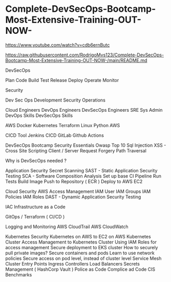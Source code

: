 # Complete-DevSecOps-Bootcamp-Most-Extensive-Training-OUT-NOW-

https://www.youtube.com/watch?v=cdb6ernButc 

https://raw.githubusercontent.com/RodrigoMvs123/Complete-DevSecOps-Bootcamp-Most-Extensive-Training-OUT-NOW-/main/README.md



DevSecOps

Plan 
Code 
Build
Test
Release
Deploy
Operate
Monitor

Security 

Dev                   Sec           Ops
Development    Security    Operations      

Cloud Engineers
DevOps Engineers
DevSecOps Engineers
SRE 
Sys Admin
DevOps Skills
DevSecOps Skills

AWS
Docker 
Kubernetes
Terraform
Linux
Python 
AWS

CICD Tool
Jenkins 
CICD GitLab
Github Actions 

DevSecOps Bootcamp
Security Essentials 
Owasp Top 10
Sql Injection
XSS - Cross Site Scripting 
Client / Server Request Forgery
Path Traversal

Why is DevSecOps needed ?

Application Security 
Secret Scanning
SAST - Static Application Security Testing
SCA - Software Composition Analysis 
Set up base CI Pipeline
Run Tests
Build Image
Push to Repository ( ECR )
Deploy to AWS EC2

Cloud Security 
AWS Access Management
IAM User
IAM Groups
IAM Policies
IAM Roles
DAST - Dynamic Application Security Testing 

IAC Infrastructure as a Code

GitOps / Terraform ( CI/CD ) 

Logging and Monitoring 
AWS CloudTrail
AWS CloudWatch 

Kubernetes Security 
Kubernetes on AWS to EC2 on AWS
Kubernetes Cluster
Access Management to Kubernetes Cluster
Using IAM Roles for access management 
Secure deployment to EKS cluster
How to securely pull private images?
Secure containers and pods
Learn to use network policies
Secure access on pod level, instead of cluster level
Service Mesh
Cluster Entry Points 
Ingress Controllers
Load Balancers
Secrets Management ( HashCorp Vault )
Police as Code
Complice ad Code
CIS Benchmarks





